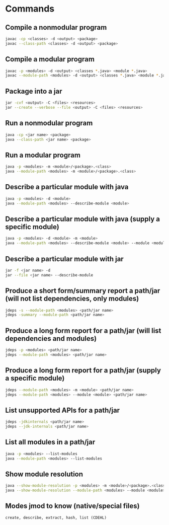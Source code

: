 # Commands

## Compile a nonmodular program

```sh
javac -cp <classes> -d <output> <package>
javac --class-path <classes> -d <output> <package>
```

## Compile a modular program

```sh
javac -p <modules> -d <output> <classes *.java> <module *.java>
javac --module-path <modules> -d <output> <classes *.java> <module *.java>
```

## Package into a jar

```sh
jar -cvf <output> -C <files> <resources>
jar --create --verbose --file <output> -C <files> <resources>
```

## Run a nonmodular program
```sh
java -cp <jar name> <package>
java --class-path <jar name> <package>
```

## Run a modular program

```sh
java -p <modules> -m <module>/<package>.<class>
java --module-path <modules> -m <module>/<package>.<class>
```

## Describe a particular module with java

```sh
java -p <modules> -d <module>
java --module-path <modules> --describe-module <module>
```

## Describe a particular module with java (supply a specific module)

```sh
java -p <modules> -d <module> -m <module>
java --module-path <modules> --describe-module <module> --module <module>
```

## Describe a particular module with jar

```sh
jar -f <jar name> -d
jar --file <jar name> --describe-module
```

## Produce a short form/summary report a path/jar (will not list dependencies, only modules)

```sh
jdeps -s --module-path <modules> <path/jar name>
jdeps -summary --module-path <path/jar name>
```

## Produce a long form report for a path/jar (will list dependencies and modules)

```sh
jdeps -p <modules> <path/jar name>
jdeps --module-path <modules> <path/jar name>
```

## Produce a long form report for a path/jar (supply a specific module)

```sh
jdeps --module-path <modules> -m <module> <path/jar name>
jdeps --module-path <modules> --module <module> <path/jar name>
```

## List unsupported APIs for a path/jar

```sh
jdeps -jdkinternals <path/jar name>
jdeps --jdk-internals <path/jar name>
```

## List all modules in a path/jar

```sh
java -p <modules> --list-modules
java --module-path <modules> --list-modules
```

## Show module resolution

```sh
java --show-module-resolution -p <modules> -m <module>/<package>.<class>
java --show-module-resolution --module-path <modules> --module <module>/<package>.<class>
```

## Modes jmod to know (native/special files)

```
create, describe, extract, hash, list (CDEHL)
```
